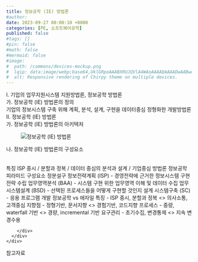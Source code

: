 ```yaml
---
title: 정보공학 (IE) 방법론
#author: 
date: 2023-09-27 00:00:10 +0800
categories: [PE, 소프트웨어공학]
published: false
#tags: []
#pin: false
#math: false
#mermaid: false
#image:
#  path: /commons/devices-mockup.png
#  lqip: data:image/webp;base64,UklGRpoAAABXRUJQVlA4WAoAAAAQAAAADwAABwAAQUxQSDIAAAARL0AmbZurmr57yyIiqE8oiG0bejIYEQTgqiDA9vqnsUSI6H+oAERp2HZ65qP/VIAWAFZQOCBCAAAA8AEAnQEqEAAIAAVAfCWkAALp8sF8rgRgAP7o9FDvMCkMde9PK7euH5M1m6VWoDXf2FkP3BqV0ZYbO6NA/VFIAAAA
#  alt: Responsive rendering of Chirpy theme on multiple devices.
---
```


<div class="post-wrap">
  <div class="para">
    <div class="para-title">
      I. 기업의 업무지원시스템 지원방법론, 정보공학 방법론
    </div>
    <div class="para-cntnt">
      <div class="para">
        <div class="para-title">
          가. 정보공학 (IE) 방법론의 정의
        </div>
        <div class="para-cntnt">
            기업의 정보시스템 구축 위해 계획, 분석, 설계, 구현을 데이터중심 정형화한 개발방법론
        </div>
      </div>
    </div>
  </div>
  
  <div class="para">
    <div class="para-title">
      II. 정보공학 (IE) 방법론
    </div>
    <div class="para-cntnt">
      <div class="para">
        <div class="para-title">
          가. 정보공학 (IE) 방법론의 아키텍처
        </div>
        <div class="para-cntnt">
          <figure class="post-figure">
            <img src="/assets/img/posts/정보공학-(IE)-방법론.png" alt="정보공학 (IE) 방법론">
<!--            <figcaption>Source: Unveiling the Metaverse: Exploring Emerging Trends, Multifaceted Perspectives, and Future Challenges</figcaption>-->
          </figure>
        </div>
      </div>
      <div class="para">
        <div class="para-title">
          나. 정보공학 (IE) 방법론의 구성요소
        </div>
        <div class="para-cntnt">
          <table class="post-table">
          </table>
          특징
  ISP 중시 / 분할과 정복 / 데이터 중심의 분석과 설계 / 기업중심 방법론
정보공학 피라미드 구성요소 정분설구
  정보전략계획 (ISP) - 경영전략에 근거한 정보시스템 구현전략 수립
  업무영역분석 (BAA) - 시스템 구현 위한 업무영역 이해 및 데이터 수집
  업무시스템설계 (BSD) - 선택된 프로세스들을 어떻게 구현할 것인지 설계
  시스템구축 (SC) - 응용 프로그램 개발
정보공학 vs 애자일
  특징 - ISP 중시, 분할과 정복 &lt;&gt; 의사소통, 고객중심
  지향점 - 정형기반, 문서지향 &lt;&gt; 경험기반, 코드지향
  프로세스 - 중량, waterfall 기반 &lt;&gt; 경량, incremental 기반
  요구관리 - 초기수집, 변경통제 &lt;&gt; 지속 변경수용

        </div>
      </div>
    </div>
  </div>

  <div class="refr-wrap">
    <div class="refr-title">
        참고자료
    </div>
    <ol class="refr-list">
    <!--    <li>(나현식, 최대선) <a target="_blank" href="https://scienceon.kisti.re.kr/commons/util/originalView.do?cn=JAKO202225948430499&oCn=JAKO202225948430499&dbt=JAKO&journal=NJOU00291864">메타버스 보안 위협 요소 및 대응 방안 검토</a></li>-->
    <!--    <li>(M. Uddin, S. Manickam, H. Ullah, M. Obaidat and A. Dandoush) <a target="_blank" href="https://ieeexplore.ieee.org/abstract/document/10138386">Unveiling the Metaverse: Exploring Emerging Trends, Multifaceted Perspectives, and Future Challenges</a></li>-->
    </ol>
  </div>
</div>
